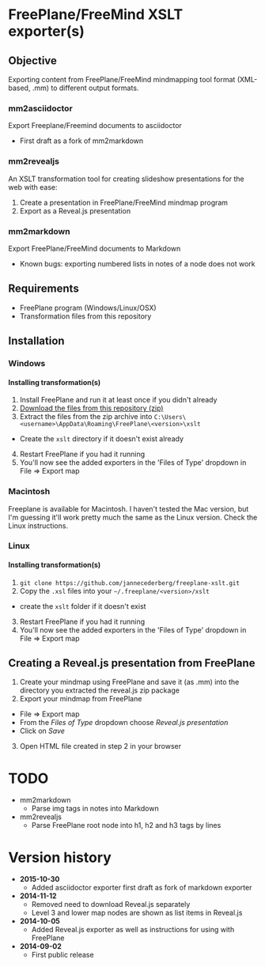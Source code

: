 # FreePlane/FreeMind XSLT exporter(s)

## Objective

Exporting content from FreePlane/FreeMind mindmapping tool format (XML-based, .mm) to different output formats.

### mm2asciidoctor

Export Freeplane/Freemind documents to asciidoctor
  * First draft as a fork of mm2markdown

### mm2revealjs

An XSLT transformation tool for creating slideshow presentations for the web with ease:

1. Create a presentation in FreePlane/FreeMind mindmap program
2. Export as a Reveal.js presentation

### mm2markdown

Export FreePlane/FreeMind documents to Markdown
  * Known bugs: exporting numbered lists in notes of a node does not work

## Requirements

- FreePlane program (Windows/Linux/OSX)
- Transformation files from this repository

## Installation

### Windows

#### Installing transformation(s)

1. Install FreePlane and run it at least once if you didn't already
2. [Download the files from this repository (zip)](https://github.com/jannecederberg/freeplane-xslt/archive/master.zip)
3. Extract the files from the zip archive into `C:\Users\<username>\AppData\Roaming\FreePlane\<version>\xslt`
  - Create the `xslt` directory if it doesn't exist already
4. Restart FreePlane if you had it running
5. You'll now see the added exporters in the 'Files of Type' dropdown in File => Export map

### Macintosh

Freeplane is available for Macintosh. I haven't tested the Mac version, but I'm guessing it'll work pretty much the same as the Linux version. Check the Linux instructions.

### Linux

#### Installing transformation(s)

1. `git clone https://github.com/jannecederberg/freeplane-xslt.git`
2. Copy the `.xsl` files into your `~/.freeplane/<version>/xslt`
  - create the `xslt` folder if it doesn't exist
3. Restart FreePlane if you had it running
4. You'll now see the added exporters in the 'Files of Type' dropdown in File => Export map

## Creating a Reveal.js presentation from FreePlane

1. Create your mindmap using FreePlane and save it (as .mm) into the directory you extracted the reveal.js zip package
2. Export your mindmap from FreePlane
  - File => Export map
  - From the *Files of Type* dropdown choose *Reveal.js presentation*
  - Click on *Save*
3. Open HTML file created in step 2 in your browser

# TODO

* mm2markdown
  - Parse img tags in notes into Markdown
* mm2revealjs
  - Parse FreePlane root node into h1, h2 and h3 tags by lines

# Version history

- **2015-10-30**
  - Added asciidoctor exporter first draft as fork of markdown exporter
- **2014-11-12**
  - Removed need to download Reveal.js separately
  - Level 3 and lower map nodes are shown as list items in Reveal.js
- **2014-10-05**
  - Added Reveal.js exporter as well as instructions for using with FreePlane
- **2014-09-02**
  - First public release